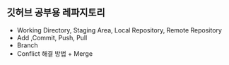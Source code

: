 ## 깃허브 공부용 레파지토리


- Working Directory, Staging Area, Local Repository, Remote Repository
- Add ,Commit, Push, Pull
- Branch
- Conflict 해결 방법 + Merge


